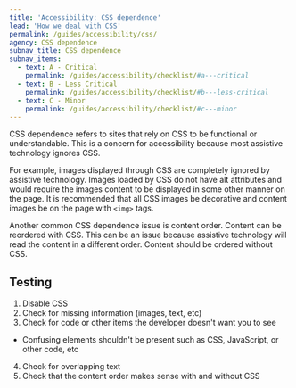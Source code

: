 ```yaml
---
title: 'Accessibility: CSS dependence'
lead: 'How we deal with CSS'
permalink: /guides/accessibility/css/
agency: CSS dependence
subnav_title: CSS dependence
subnav_items:
  - text: A - Critical
    permalink: /guides/accessibility/checklist/#a---critical
  - text: B - Less Critical
    permalink: /guides/accessibility/checklist/#b---less-critical
  - text: C - Minor
    permalink: /guides/accessibility/checklist/#c---minor
---
```

CSS dependence refers to sites that rely on CSS to be functional or understandable. This is a concern for accessibility because most assistive technology ignores CSS. 

For example, images displayed through CSS are completely ignored by assistive technology. Images loaded by CSS do not have alt attributes and would require the images content to be displayed in some other manner on the page. It is recommended that all CSS images be decorative and content images be on the page with `<img>` tags.

Another common CSS dependence issue is content order. Content can be reordered with CSS. This can be an issue because assistive technology will read the content in a different order. Content should be ordered without CSS. 

## Testing

1. Disable CSS
2. Check for missing information (images, text, etc)
3. Check for code or other items the developer doesn't want you to see
  * Confusing elements shouldn't be present such as CSS, JavaScript, or other code, etc
4. Check for overlapping text
5. Check that the content order makes sense with and without CSS